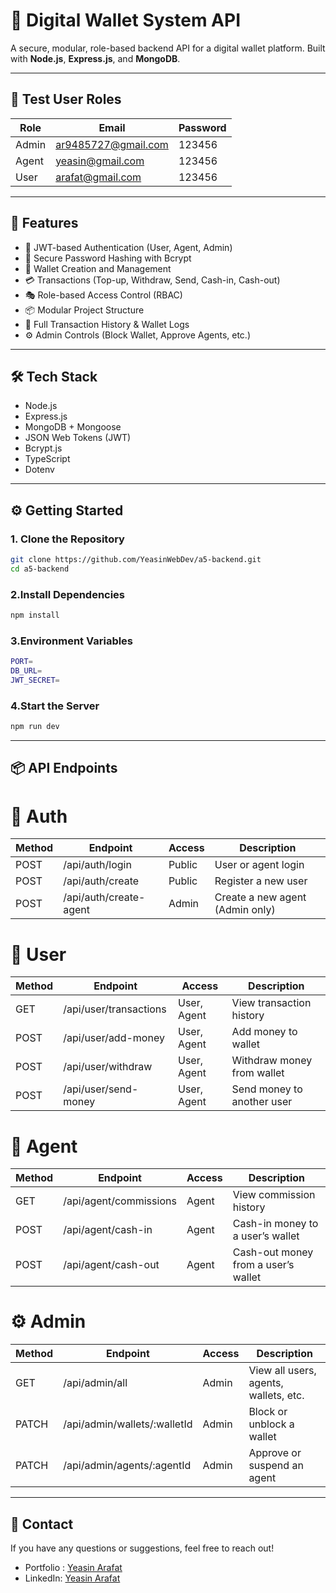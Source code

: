 # 💸 Digital Wallet System API 

A secure, modular, role-based backend API for a digital wallet platform. Built with **Node.js**, **Express.js**, and **MongoDB**.

---
## 👥 Test User Roles

| Role  | Email                    | Password |
|-------|--------------------------|----------|
| Admin | ar9485727@gmail.com      | 123456   |
| Agent | yeasin@gmail.com         | 123456   |
| User  | arafat@gmail.com         | 123456   |
---

## 🚀 Features

- 🔐 JWT-based Authentication (User, Agent, Admin)
- 🧂 Secure Password Hashing with Bcrypt
- 🏦 Wallet Creation and Management
- 💳 Transactions (Top-up, Withdraw, Send, Cash-in, Cash-out)
- 🎭 Role-based Access Control (RBAC)
- 📦 Modular Project Structure
- 🧾 Full Transaction History & Wallet Logs
- ⚙️ Admin Controls (Block Wallet, Approve Agents, etc.)


---

## 🛠️ Tech Stack

- Node.js
- Express.js
- MongoDB + Mongoose
- JSON Web Tokens (JWT)
- Bcrypt.js
- TypeScript 
- Dotenv

---

## ⚙️ Getting Started

### 1. Clone the Repository

```bash
git clone https://github.com/YeasinWebDev/a5-backend.git
cd a5-backend
```

### 2.Install Dependencies

```bash
npm install
```

### 3.Environment Variables

```bash
PORT=
DB_URL=
JWT_SECRET=
```

### 4.Start the Server

```bash
npm run dev
```

---

## 📦 API Endpoints  

# 🔐 Auth 

| Method | Endpoint               | Access | Description                           |
|--------|------------------------|--------|---------------------------------------|
| POST   | /api/auth/login        | Public | User or agent login                   |
| POST   | /api/auth/create       | Public | Register a new user                   |
| POST   | /api/auth/create-agent | Admin  | Create a new agent (Admin only)       |


# 👤 User  

| Method | Endpoint               | Access        | Description               |
|--------|------------------------|---------------|---------------------------|
| GET    | /api/user/transactions | User, Agent   | View transaction history  |
| POST   | /api/user/add-money    | User, Agent   | Add money to wallet       |
| POST   | /api/user/withdraw     | User, Agent   | Withdraw money from wallet|
| POST   | /api/user/send-money   | User, Agent   | Send money to another user|   


# 👤 Agent  

| Method | Endpoint               | Access | Description                         |
|--------|------------------------|--------|-------------------------------------|
| GET    | /api/agent/commissions | Agent  | View commission history             |
| POST   | /api/agent/cash-in     | Agent  | Cash-in money to a user’s wallet    |
| POST   | /api/agent/cash-out    | Agent  | Cash-out money from a user’s wallet |   

# ⚙️ Admin  

| Method | Endpoint                       | Access | Description                            |
|--------|--------------------------------|--------|----------------------------------------|
| GET    | /api/admin/all                 | Admin  | View all users, agents, wallets, etc.  |
| PATCH  | /api/admin/wallets/:walletId   | Admin  | Block or unblock a wallet              |
| PATCH  | /api/admin/agents/:agentId     | Admin  | Approve or suspend an agent            |

---

## 📧 Contact
If you have any questions or suggestions, feel free to reach out!  

* Portfolio : [Yeasin Arafat](https://yeasin-arafat-portfolio.netlify.app)
* LinkedIn: [Yeasin Arafat](https://www.linkedin.com/in/yeasinarafat121)




